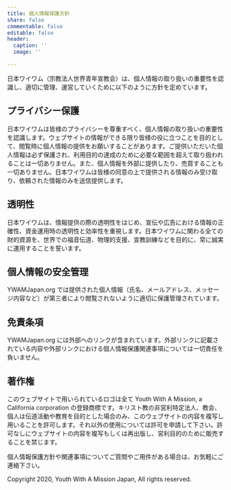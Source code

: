 ```yaml
---
title: 個人情報保護方針
share: false
commentable: false
editable: false
header:
  caption: ''
  image: ''

---
```

日本ワイワム（宗教法人世界青年宣教会）は、個人情報の取り扱いの重要性を認識し、適切に管理、運営していくために以下のように方針を定めています。

## プライバシー保護

日本ワイワムは皆様のプライバシーを尊重すべく、個人情報の取り扱いの重要性を認識します。ウェブサイトの情報ができる限り皆様の役に立つことを目的として、閲覧時に個人情報の提供をお願いすることがあります。ご提供いただいた個人情報は必ず保護され、利用目的の達成のために必要な範囲を超えて取り扱われることは一切ありません。また、個人情報を外部に提供したり、売買することも一切ありません。日本ワイワムは皆様の同意の上で提供される情報のみ受け取り、依頼された情報のみを送信提供します。

## 透明性

日本ワイワムは、情報提供の際の透明性をはじめ、宣伝や広告における情報の正確性、資金運用時の透明性と効率性を重視します。日本ワイワムに関わる全ての財的資源を、世界での福音伝道、物理的支援、宣教訓練などを目的に、常に誠実に運用することを誓います。

## 個人情報の安全管理

YWAMJapan.org では提供された個人情報（氏名、メールアドレス、メッセージ内容など）が第三者により閲覧されないように適切に保護管理されています。

## 免責条項

YWAMJapan.org には外部へのリンクが含まれています。外部リンクに記載されている内容や外部リンクにおける個人情報保護関連事項については一切責任を負いません。

## 著作権

このウェブサイトで用いられているロゴは全て Youth With A Mission, a California corporation の登録商標です。キリスト教の非営利特定法人、教会、個人は伝道活動や教育を目的とした場合のみ、このウェブサイトの内容を複写し用いることを許可します。それ以外の使用については許可を申請して下さい。許可なしにウェブサイトの内容を複写もしくは再出版し、営利目的のために販売することを禁じます。

個人情報保護方針や関連事項についてご質問やご用件がある場合は、お気軽にご連絡下さい。

Copyright 2020, Youth With A Mission Japan, All rights reserved.